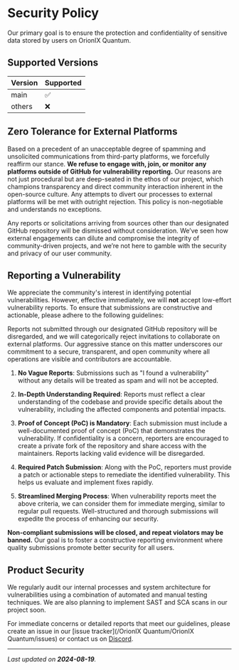 # Security Policy

Our primary goal is to ensure the protection and confidentiality of sensitive data stored by users on OrionIX Quantum.

## Supported Versions

| Version | Supported          |
| ------- | ------------------ |
| main    | :white_check_mark: |
| others  | :x:                |

## Zero Tolerance for External Platforms

Based on a precedent of an unacceptable degree of spamming and unsolicited communications from third-party platforms, we forcefully reaffirm our stance. **We refuse to engage with, join, or monitor any platforms outside of GitHub for vulnerability reporting.** Our reasons are not just procedural but are deep-seated in the ethos of our project, which champions transparency and direct community interaction inherent in the open-source culture. Any attempts to divert our processes to external platforms will be met with outright rejection. This policy is non-negotiable and understands no exceptions.

Any reports or solicitations arriving from sources other than our designated GitHub repository will be dismissed without consideration. We’ve seen how external engagements can dilute and compromise the integrity of community-driven projects, and we’re not here to gamble with the security and privacy of our user community.

## Reporting a Vulnerability

We appreciate the community's interest in identifying potential vulnerabilities. However, effective immediately, we will **not** accept low-effort vulnerability reports. To ensure that submissions are constructive and actionable, please adhere to the following guidelines:

Reports not submitted through our designated GitHub repository will be disregarded, and we will categorically reject invitations to collaborate on external platforms. Our aggressive stance on this matter underscores our commitment to a secure, transparent, and open community where all operations are visible and contributors are accountable.

1. **No Vague Reports**: Submissions such as "I found a vulnerability" without any details will be treated as spam and will not be accepted.

2. **In-Depth Understanding Required**: Reports must reflect a clear understanding of the codebase and provide specific details about the vulnerability, including the affected components and potential impacts.

3. **Proof of Concept (PoC) is Mandatory**: Each submission must include a well-documented proof of concept (PoC) that demonstrates the vulnerability. If confidentiality is a concern, reporters are encouraged to create a private fork of the repository and share access with the maintainers. Reports lacking valid evidence will be disregarded.

4. **Required Patch Submission**: Along with the PoC, reporters must provide a patch or actionable steps to remediate the identified vulnerability. This helps us evaluate and implement fixes rapidly.

5. **Streamlined Merging Process**: When vulnerability reports meet the above criteria, we can consider them for immediate merging, similar to regular pull requests. Well-structured and thorough submissions will expedite the process of enhancing our security.

**Non-compliant submissions will be closed, and repeat violators may be banned.** Our goal is to foster a constructive reporting environment where quality submissions promote better security for all users.

## Product Security

We regularly audit our internal processes and system architecture for vulnerabilities using a combination of automated and manual testing techniques. We are also planning to implement SAST and SCA scans in our project soon.

For immediate concerns or detailed reports that meet our guidelines, please create an issue in our [issue tracker](/OrionIX Quantum/OrionIX Quantum/issues) or contact us on [Discord](https://discord.gg/5rJgQTnV4s).

---

_Last updated on **2024-08-19**._
